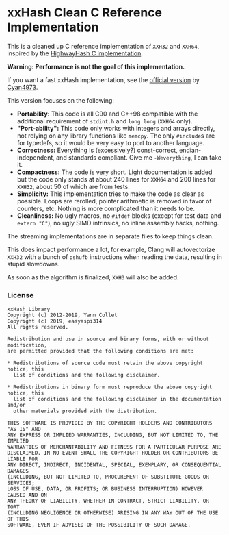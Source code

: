 # xxHash Clean C Reference Implementation

This is a cleaned up C reference implementation of `XXH32` and `XXH64`,
inspired by the [HighwayHash C implementation](https://github.com/google/highwayhash/blob/master/c/highwayhash.c).

**Warning: Performance is not the goal of this implementation.**

If you want a fast xxHash implementation, see the [official version](https://github.com/Cyan4973/xxHash)
by [Cyan4973](https://github.com/Cyan4973).

This version focuses on the following:
 - **Portability:** This code is all C90 and C++98 compatible with the
   additional requirement of `stdint.h` and `long long` (`XXH64` only).
 - **"Port-ability":** This code only works with integers and arrays
   directly, not relying on any library functions like `memcpy`. The only
   `#include`s are for typedefs, so it would be very easy to port to
   another language.
 - **Correctness:** Everything is (excessively?) const-correct,
   endian-independent, and standards compliant. Give me `-Weverything`, I
   can take it.
 - **Compactness:** The code is very short. Light documentation is added 
   but the code only stands at about 240 lines for `XXH64` and 200 lines
   for `XXH32`, about 50 of which are from tests.
 - **Simplicity:** This implementation tries to make the code as clear as
   possible. Loops are rerolled, pointer arithmetic is removed in favor of
   counters, etc. Nothing is more complicated than it needs to be.
 - **Cleanliness:** No ugly macros, no `#ifdef` blocks (except for test
   data and `extern "C"`), no ugly SIMD intrinsics, no inline assembly
   hacks, nothing.

The streaming implementations are in separate files to keep things clean.

This does impact performance a lot, for example, Clang will autovectorize
`XXH32` with a bunch of `pshufb` instructions when reading the data,
resulting in stupid slowdowns.

As soon as the algorithm is finalized, `XXH3` will also be added.

### License

```
xxHash Library
Copyright (c) 2012-2019, Yann Collet
Copyright (c) 2019, easyaspi314
All rights reserved.

Redistribution and use in source and binary forms, with or without modification,
are permitted provided that the following conditions are met:

* Redistributions of source code must retain the above copyright notice, this
  list of conditions and the following disclaimer.

* Redistributions in binary form must reproduce the above copyright notice, this
  list of conditions and the following disclaimer in the documentation and/or
  other materials provided with the distribution.

THIS SOFTWARE IS PROVIDED BY THE COPYRIGHT HOLDERS AND CONTRIBUTORS "AS IS" AND
ANY EXPRESS OR IMPLIED WARRANTIES, INCLUDING, BUT NOT LIMITED TO, THE IMPLIED
WARRANTIES OF MERCHANTABILITY AND FITNESS FOR A PARTICULAR PURPOSE ARE
DISCLAIMED. IN NO EVENT SHALL THE COPYRIGHT HOLDER OR CONTRIBUTORS BE LIABLE FOR
ANY DIRECT, INDIRECT, INCIDENTAL, SPECIAL, EXEMPLARY, OR CONSEQUENTIAL DAMAGES
(INCLUDING, BUT NOT LIMITED TO, PROCUREMENT OF SUBSTITUTE GOODS OR SERVICES;
LOSS OF USE, DATA, OR PROFITS; OR BUSINESS INTERRUPTION) HOWEVER CAUSED AND ON
ANY THEORY OF LIABILITY, WHETHER IN CONTRACT, STRICT LIABILITY, OR TORT
(INCLUDING NEGLIGENCE OR OTHERWISE) ARISING IN ANY WAY OUT OF THE USE OF THIS
SOFTWARE, EVEN IF ADVISED OF THE POSSIBILITY OF SUCH DAMAGE.
```
